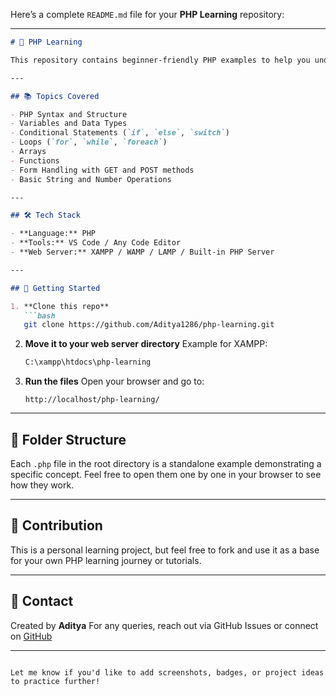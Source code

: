 Here’s a complete `README.md` file for your **PHP Learning** repository:

---

````markdown
# 📘 PHP Learning

This repository contains beginner-friendly PHP examples to help you understand the fundamentals of PHP programming. It includes various basic concepts like variables, conditionals, loops, and form handling — perfect for those just starting with backend development.

---

## 📚 Topics Covered

- PHP Syntax and Structure
- Variables and Data Types
- Conditional Statements (`if`, `else`, `switch`)
- Loops (`for`, `while`, `foreach`)
- Arrays
- Functions
- Form Handling with GET and POST methods
- Basic String and Number Operations

---

## 🛠️ Tech Stack

- **Language:** PHP
- **Tools:** VS Code / Any Code Editor
- **Web Server:** XAMPP / WAMP / LAMP / Built-in PHP Server

---

## 🚀 Getting Started

1. **Clone this repo**  
   ```bash
   git clone https://github.com/Aditya1286/php-learning.git
````

2. **Move it to your web server directory**
   Example for XAMPP:

   ```bash
   C:\xampp\htdocs\php-learning
   ```

3. **Run the files**
   Open your browser and go to:

   ```
   http://localhost/php-learning/
   ```

---

## 📂 Folder Structure

Each `.php` file in the root directory is a standalone example demonstrating a specific concept.
Feel free to open them one by one in your browser to see how they work.

---

## 🙌 Contribution

This is a personal learning project, but feel free to fork and use it as a base for your own PHP learning journey or tutorials.

---

## 📧 Contact

Created by **Aditya**
For any queries, reach out via GitHub Issues or connect on [GitHub](https://github.com/Aditya1286)

---

```

Let me know if you'd like to add screenshots, badges, or project ideas to practice further!
```
